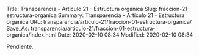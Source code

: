 Title: Transparencia - Artículo 21 - Estructura orgánica
Slug: fraccion-21-estructura-organica
Summary: Transparencia - Artículo 21 - Estructura orgánica
URL: transparencia/articulo-21/fraccion-01-estructura-organica/
Save_As: transparencia/articulo-21/fraccion-01-estructura-organica/index.html
Date: 2020-02-10 08:34
Modified: 2020-02-10 08:34


Pendiente.

